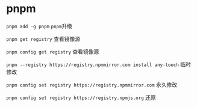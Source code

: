 # pnpm

`pnpm add -g pnpm` `pnpm`升级

`pnpm get registry` 查看镜像源

`pnpm config get registry` 查看镜像源

`pnpm --registry https://registry.npmmirror.com install any-touch` 临时修改

`pnpm config set registry https://registry.npmmirror.com` 永久修改

`pnpm config set registry https://registry.npmjs.org` 还原





